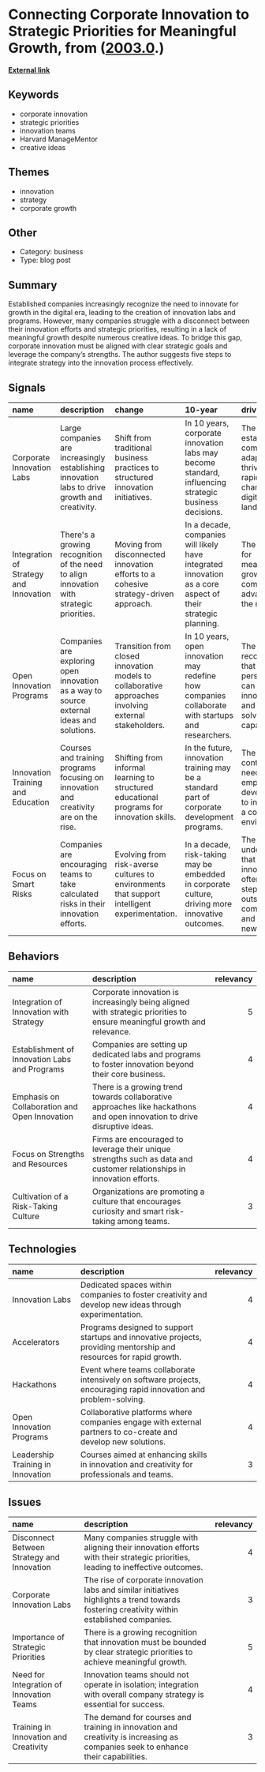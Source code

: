 # __Connecting Corporate Innovation to Strategic Priorities for Meaningful Growth__, from ([2003.0](https://kghosh.substack.com/p/2003.0).)

__[External link](https://hbr.org/2024/03/the-missing-link-between-strategy-and-innovation)__



## Keywords

* corporate innovation
* strategic priorities
* innovation teams
* Harvard ManageMentor
* creative ideas

## Themes

* innovation
* strategy
* corporate growth

## Other

* Category: business
* Type: blog post

## Summary

Established companies increasingly recognize the need to innovate for growth in the digital era, leading to the creation of innovation labs and programs. However, many companies struggle with a disconnect between their innovation efforts and strategic priorities, resulting in a lack of meaningful growth despite numerous creative ideas. To bridge this gap, corporate innovation must be aligned with clear strategic goals and leverage the company’s strengths. The author suggests five steps to integrate strategy into the innovation process effectively.

## Signals

| name                                   | description                                                                                   | change                                                                                                | 10-year                                                                                                     | driving-force                                                                                            |   relevancy |
|:---------------------------------------|:----------------------------------------------------------------------------------------------|:------------------------------------------------------------------------------------------------------|:------------------------------------------------------------------------------------------------------------|:---------------------------------------------------------------------------------------------------------|------------:|
| Corporate Innovation Labs              | Large companies are increasingly establishing innovation labs to drive growth and creativity. | Shift from traditional business practices to structured innovation initiatives.                       | In 10 years, corporate innovation labs may become standard, influencing strategic business decisions.       | The need for established companies to adapt and thrive in a rapidly changing digital landscape.          |           4 |
| Integration of Strategy and Innovation | There's a growing recognition of the need to align innovation with strategic priorities.      | Moving from disconnected innovation efforts to a cohesive strategy-driven approach.                   | In a decade, companies will likely have integrated innovation as a core aspect of their strategic planning. | The demand for measurable growth and competitive advantage in the market.                                |           5 |
| Open Innovation Programs               | Companies are exploring open innovation as a way to source external ideas and solutions.      | Transition from closed innovation models to collaborative approaches involving external stakeholders. | In 10 years, open innovation may redefine how companies collaborate with startups and researchers.          | The recognition that diverse perspectives can enhance innovation and problem-solving capabilities.       |           3 |
| Innovation Training and Education      | Courses and training programs focusing on innovation and creativity are on the rise.          | Shifting from informal learning to structured educational programs for innovation skills.             | In the future, innovation training may be a standard part of corporate development programs.                | The continuous need for employees to develop skills to innovate in a competitive environment.            |           3 |
| Focus on Smart Risks                   | Companies are encouraging teams to take calculated risks in their innovation efforts.         | Evolving from risk-averse cultures to environments that support intelligent experimentation.          | In a decade, risk-taking may be embedded in corporate culture, driving more innovative outcomes.            | The understanding that innovation often requires stepping outside comfort zones and exploring new ideas. |           4 |

## Behaviors

| name                                          | description                                                                                                              |   relevancy |
|:----------------------------------------------|:-------------------------------------------------------------------------------------------------------------------------|------------:|
| Integration of Innovation with Strategy       | Corporate innovation is increasingly being aligned with strategic priorities to ensure meaningful growth and relevance.  |           5 |
| Establishment of Innovation Labs and Programs | Companies are setting up dedicated labs and programs to foster innovation beyond their core business.                    |           4 |
| Emphasis on Collaboration and Open Innovation | There is a growing trend towards collaborative approaches like hackathons and open innovation to drive disruptive ideas. |           4 |
| Focus on Strengths and Resources              | Firms are encouraged to leverage their unique strengths such as data and customer relationships in innovation efforts.   |           4 |
| Cultivation of a Risk-Taking Culture          | Organizations are promoting a culture that encourages curiosity and smart risk-taking among teams.                       |           3 |

## Technologies

| name                              | description                                                                                                         |   relevancy |
|:----------------------------------|:--------------------------------------------------------------------------------------------------------------------|------------:|
| Innovation Labs                   | Dedicated spaces within companies to foster creativity and develop new ideas through experimentation.               |           4 |
| Accelerators                      | Programs designed to support startups and innovative projects, providing mentorship and resources for rapid growth. |           4 |
| Hackathons                        | Event where teams collaborate intensively on software projects, encouraging rapid innovation and problem-solving.   |           4 |
| Open Innovation Programs          | Collaborative platforms where companies engage with external partners to co-create and develop new solutions.       |           4 |
| Leadership Training in Innovation | Courses aimed at enhancing skills in innovation and creativity for professionals and teams.                         |           3 |

## Issues

| name                                       | description                                                                                                                                 |   relevancy |
|:-------------------------------------------|:--------------------------------------------------------------------------------------------------------------------------------------------|------------:|
| Disconnect Between Strategy and Innovation | Many companies struggle with aligning their innovation efforts with their strategic priorities, leading to ineffective outcomes.            |           4 |
| Corporate Innovation Labs                  | The rise of corporate innovation labs and similar initiatives highlights a trend towards fostering creativity within established companies. |           3 |
| Importance of Strategic Priorities         | There is a growing recognition that innovation must be bounded by clear strategic priorities to achieve meaningful growth.                  |           5 |
| Need for Integration of Innovation Teams   | Innovation teams should not operate in isolation; integration with overall company strategy is essential for success.                       |           4 |
| Training in Innovation and Creativity      | The demand for courses and training in innovation and creativity is increasing as companies seek to enhance their capabilities.             |           3 |